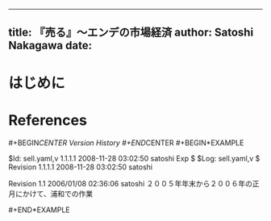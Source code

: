<!-- -*- coding: utf-8; mode: markdown -*- -->

---
title: 『売る』〜エンデの市場経済
author: Satoshi Nakagawa
date: 
---
    
# はじめに

# References

#+BEGIN*CENTER
Version History
#+END*CENTER
#+BEGIN*EXAMPLE

$Id: sell.yaml,v 1.1.1.1 2008-11-28 03:02:50 satoshi Exp $
$Log: sell.yaml,v $
Revision 1.1.1.1  2008-11-28 03:02:50  satoshi

Revision 1.1  2006/01/08 02:36:06  satoshi
２００５年年末から２００６年の正月にかけて、浦和での作業

#+END*EXAMPLE

